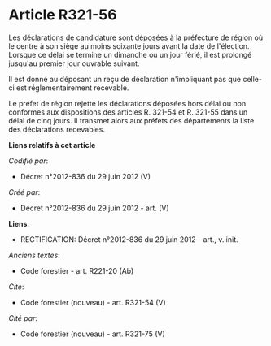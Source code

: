 # Article R321-56

Les déclarations de candidature sont déposées à la préfecture de région où le centre à son siège au moins soixante jours
avant la date de l'élection. Lorsque ce délai se termine un dimanche ou un jour férié, il est prolongé jusqu'au premier jour
ouvrable suivant. 

Il est donné au déposant un reçu de déclaration n'impliquant pas que celle-ci est réglementairement recevable. 

Le préfet de région rejette les déclarations déposées hors délai ou non conformes aux dispositions des articles R. 321-54 et
R. 321-55 dans un délai de cinq jours. Il transmet alors aux préfets des départements la liste des déclarations recevables.

**Liens relatifs à cet article**

_Codifié par_:

  - Décret n°2012-836 du 29 juin 2012 (V)

_Créé par_:

  - Décret n°2012-836 du 29 juin 2012 - art. (V)

**Liens**:

  - RECTIFICATION: Décret n°2012-836 du 29 juin 2012 - art., v. init.

_Anciens textes_:

  - Code forestier - art. R221-20 (Ab)

_Cite_:

  - Code forestier (nouveau) - art. R321-54 (V)

_Cité par_:

  - Code forestier (nouveau) - art. R321-75 (V)
